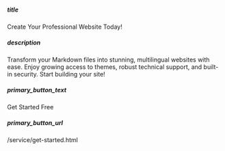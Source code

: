##### title 

Create Your Professional Website Today!

##### description

Transform your Markdown files into stunning, multilingual websites with ease. 
Enjoy growing access to themes, robust technical support, and built-in security. 
Start building your site!

##### primary_button_text

Get Started Free

##### primary_button_url

/service/get-started.html
